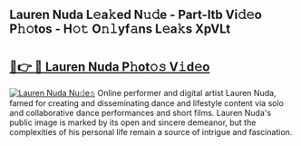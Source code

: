 ## Lauren Nuda L𝚎a𝚔ed N𝚞𝚍e - Part-Itb Vi𝚍𝚎o P𝚑𝚘tos - H𝚘𝚝 O𝚗𝚕yf𝚊ns L𝚎a𝚔s XpVLt

# <h2><a href="http://kf7nt7v.oniu.top/?m=Lauren+Nuda">🔗👉 🔴 Lauren Nuda P𝚑ot𝚘𝚜 V𝚒d𝚎o</a></h2>

[![Lauren Nuda Nu𝚍e𝚜](https://i.imgur.com/0qMVB7G.gif)](http://kf7nt7v.oniu.top/?m=Lauren+Nuda)
Online performer and digital artist Lauren Nuda, famed for creating and disseminating dance and lifestyle content via solo and collaborative dance performances and short films. Lauren Nuda's public image is marked by its open and sincere demeanor, but the complexities of his personal life remain a source of intrigue and fascination.  
